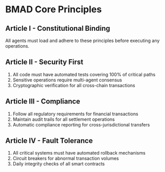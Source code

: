 # BMAD Core Principles

## Article I - Constitutional Binding
All agents must load and adhere to these principles before executing any operations.

## Article II - Security First
1. All code must have automated tests covering 100% of critical paths
2. Sensitive operations require multi-agent consensus
3. Cryptographic verification for all cross-chain transactions

## Article III - Compliance
1. Follow all regulatory requirements for financial transactions
2. Maintain audit trails for all settlement operations
3. Automatic compliance reporting for cross-jurisdictional transfers

## Article IV - Fault Tolerance
1. All critical systems must have automated rollback mechanisms
2. Circuit breakers for abnormal transaction volumes
3. Daily integrity checks of all smart contracts
